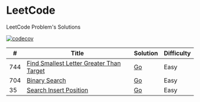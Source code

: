 # LeetCode

LeetCode Problem's Solutions

[![codecov](https://codecov.io/gh/damasdev/leetcode/graph/badge.svg?token=BDC8EB88AU)](https://codecov.io/gh/damasdev/leetcode)

| #   | Title                                                                                                                           | Solution                                                                                          | Difficulty |
| --- | ------------------------------------------------------------------------------------------------------------------------------- | ------------------------------------------------------------------------------------------------- | ---------- |
| 744 | [Find Smallest Letter Greater Than Target](https://leetcode.com/problems/find-smallest-letter-greater-than-target/description/) | [Go](https://github.com/damasdev/leetcode/tree/main/744-find-smallest-letter-greater-than-target) | Easy       |
| 704 | [Binary Search](https://leetcode.com/problems/binary-search/description/)                                                       | [Go](https://github.com/damasdev/leetcode/tree/main/704-binary-search)                            | Easy       |
| 35  | [Search Insert Position](https://leetcode.com/problems/search-insert-position/description/)                                     | [Go](https://github.com/damasdev/leetcode/tree/main/35-search-insert-position)                    | Easy       |
